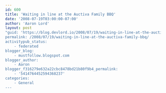 ```yaml
---
id: 600
title: 'Waiting in line at the Auctiva Family BBQ'
date: '2008-07-19T03:00:00-07:00'
author: 'Aaron Lord'
layout: post
"guid: 'https://blog.devlord.io/2008/07/19/waiting-in-line-at-the-auctiva-family-bbq/'
permalink: /2008/07/19/waiting-in-line-at-the-auctiva-family-bbq/
activitypub_status:
    - federated
blogger_blog:
    - mustfollow.blogspot.com
blogger_author:
    - Aaron
blogger_f316279e632a22cbc8478bd21b80f9b4_permalink:
    - '5414764452594368237'
categories:
    - General
---
```


<p class="mobile-photo"><a href="http://bp0.blogger.com/_OZWxOfjIgdA/SIFZDt3XB4I/AAAAAAAAADo/QE_1o6OLSL4/s1600-h/IMG_0331-794010.jpg"><img src="http://bp0.blogger.com/_OZWxOfjIgdA/SIFZDt3XB4I/AAAAAAAAADo/QE_1o6OLSL4/s320/IMG_0331-794010.jpg" alt="" border="0" /></a></p><div class="blogger-post-footer"><img width='1' height='1' src='' alt='' /></div>